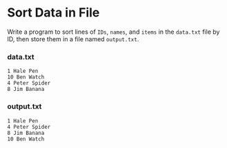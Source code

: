 # Sort Data in File
Write a program to sort lines of `IDs`, `names`, and `items` in the `data.txt` file by ID, then store them in a file named `output.txt`.

### data.txt
```
1 Hale Pen
10 Ben Watch
4 Peter Spider
8 Jim Banana
```

### output.txt
```
1 Hale Pen
4 Peter Spider
8 Jim Banana
10 Ben Watch
```
